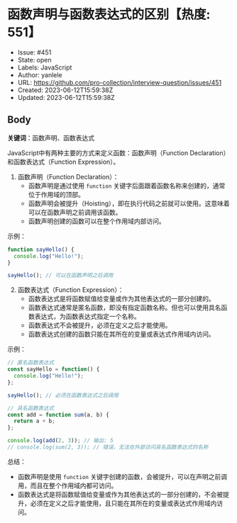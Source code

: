 # 函数声明与函数表达式的区别【热度: 551】

- Issue: #451
- State: open
- Labels: JavaScript
- Author: yanlele
- URL: https://github.com/pro-collection/interview-question/issues/451
- Created: 2023-06-12T15:59:38Z
- Updated: 2023-06-12T15:59:38Z

## Body

**关键词**：函数声明、函数表达式

JavaScript中有两种主要的方式来定义函数：函数声明（Function Declaration）和函数表达式（Function Expression）。

1. 函数声明（Function Declaration）：
    - 函数声明是通过使用 `function` 关键字后面跟着函数名称来创建的，通常位于作用域的顶部。
    - 函数声明会被提升（Hoisting），即在执行代码之前就可以使用。这意味着可以在函数声明之前调用该函数。
    - 函数声明创建的函数可以在整个作用域内部访问。

示例：

```javascript
function sayHello() {
  console.log("Hello!");
}

sayHello(); // 可以在函数声明之后调用
```

2. 函数表达式（Function Expression）：
    - 函数表达式是将函数赋值给变量或作为其他表达式的一部分创建的。
    - 函数表达式通常是匿名函数，即没有指定函数名称。但也可以使用具名函数表达式，为函数表达式指定一个名称。
    - 函数表达式不会被提升，必须在定义之后才能使用。
    - 函数表达式创建的函数只能在其所在的变量或表达式作用域内访问。

示例：

```javascript
// 匿名函数表达式
const sayHello = function() {
  console.log("Hello!");
};

sayHello(); // 必须在函数表达式之后调用

// 具名函数表达式
const add = function sum(a, b) {
  return a + b;
};

console.log(add(2, 3)); // 输出: 5
// console.log(sum(2, 3)); // 错误，无法在外部访问具名函数表达式的名称
```

总结：

- 函数声明是使用 `function` 关键字创建的函数，会被提升，可以在声明之前调用，而且在整个作用域内都可访问。
- 函数表达式是将函数赋值给变量或作为其他表达式的一部分创建的，不会被提升，必须在定义之后才能使用，且只能在其所在的变量或表达式作用域内访问。

